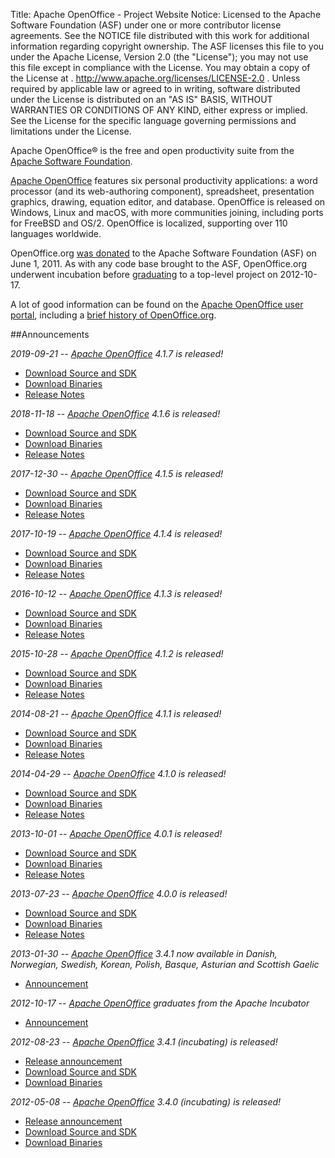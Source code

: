 Title:     Apache OpenOffice - Project Website
Notice:    Licensed to the Apache Software Foundation (ASF) under one
           or more contributor license agreements.  See the NOTICE file
           distributed with this work for additional information
           regarding copyright ownership.  The ASF licenses this file
           to you under the Apache License, Version 2.0 (the
           "License"); you may not use this file except in compliance
           with the License.  You may obtain a copy of the License at
           .
             http://www.apache.org/licenses/LICENSE-2.0
           .
           Unless required by applicable law or agreed to in writing,
           software distributed under the License is distributed on an
           "AS IS" BASIS, WITHOUT WARRANTIES OR CONDITIONS OF ANY
           KIND, either express or implied.  See the License for the
           specific language governing permissions and limitations
           under the License.

Apache OpenOffice® is the free and open productivity suite from the [Apache Software Foundation][0].

[Apache OpenOffice][1] features six personal productivity applications: a word processor (and its web-authoring component),
spreadsheet, presentation graphics, drawing, equation editor, and database. OpenOffice is released on Windows, Linux and
macOS, with more communities joining, including ports for FreeBSD and OS/2. OpenOffice is localized, supporting over 110
languages worldwide.

OpenOffice.org [was donated][2] to the Apache Software Foundation (ASF) on June 1, 2011. As with any code base brought to
the ASF, OpenOffice.org underwent incubation before [graduating][3] to a top-level project on 2012-10-17.

A lot of good information can be found on the [Apache OpenOffice user portal][4], including a [brief history of
OpenOffice.org][5].

##Announcements

*2019-09-21 -- [Apache OpenOffice][1] 4.1.7 is released!*

  - [Download Source and SDK](https://openoffice.apache.org/downloads.html)
  - [Download Binaries](https://www.openoffice.org/download/)
  - [Release Notes](https://cwiki.apache.org/confluence/display/OOOUSERS/AOO+4.1.7+Release+Notes)

*2018-11-18 -- [Apache OpenOffice][1] 4.1.6 is released!*

  - [Download Source and SDK](https://openoffice.apache.org/downloads.html)
  - [Download Binaries](https://www.openoffice.org/download/)
  - [Release Notes](https://cwiki.apache.org/confluence/display/OOOUSERS/AOO+4.1.6+Release+Notes)

*2017-12-30 -- [Apache OpenOffice][1] 4.1.5 is released!*

  - [Download Source and SDK](https://openoffice.apache.org/downloads.html#release-archives)
  - [Download Binaries](https://www.openoffice.org/download/)
  - [Release Notes](https://cwiki.apache.org/confluence/display/OOOUSERS/AOO+4.1.5+Release+Notes)

*2017-10-19 -- [Apache OpenOffice][1] 4.1.4 is released!*

  - [Download Source and SDK](https://openoffice.apache.org/downloads.html#release-archives)
  - [Download Binaries](https://www.openoffice.org/download/)
  - [Release Notes](https://cwiki.apache.org/confluence/display/OOOUSERS/AOO+4.1.4+Release+Notes)

*2016-10-12 -- [Apache OpenOffice][1] 4.1.3 is released!*

  - [Download Source and SDK](https://openoffice.apache.org/downloads.html#release-archives)
  - [Download Binaries](https://www.openoffice.org/download/)
  - [Release Notes](https://cwiki.apache.org/confluence/display/OOOUSERS/AOO+4.1.3+Release+Notes)

*2015-10-28 -- [Apache OpenOffice][1] 4.1.2 is released!*

  - [Download Source and SDK](https://openoffice.apache.org/downloads.html#release-archives)
  - [Download Binaries](https://www.openoffice.org/download/)
  - [Release Notes](https://cwiki.apache.org/confluence/display/OOOUSERS/AOO+4.1.2+Release+Notes)

*2014-08-21 -- [Apache OpenOffice][1] 4.1.1 is released!*

  - [Download Source and SDK](https://openoffice.apache.org/downloads.html#release-archives)
  - [Download Binaries](https://www.openoffice.org/download/)
  - [Release Notes](https://cwiki.apache.org/confluence/display/OOOUSERS/AOO+4.1.1+Release+Notes)

*2014-04-29 -- [Apache OpenOffice][1] 4.1.0 is released!*

  - [Download Source and SDK](https://openoffice.apache.org/downloads.html#release-archives)
  - [Download Binaries](https://www.openoffice.org/download/)
  - [Release Notes](https://cwiki.apache.org/confluence/display/OOOUSERS/AOO+4.1+Release+Notes)

*2013-10-01 -- [Apache OpenOffice][1] 4.0.1 is released!*

  - [Download Source and SDK](https://openoffice.apache.org/downloads.html#release-archives)
  - [Download Binaries](https://www.openoffice.org/download/)
  - [Release Notes](https://cwiki.apache.org/confluence/display/OOOUSERS/AOO+4.0.1+Release+Notes)

*2013-07-23 -- [Apache OpenOffice][1] 4.0.0 is released!*

  - [Download Source and SDK](https://openoffice.apache.org/downloads.html#release-archives)
  - [Download Binaries](https://www.openoffice.org/download/)
  - [Release Notes](https://cwiki.apache.org/confluence/display/OOOUSERS/AOO+4.0+Release+Notes)

*2013-01-30 -- [Apache OpenOffice][1] 3.4.1 now available in Danish, Norwegian, Swedish, Korean, Polish, Basque, Asturian and Scottish Gaelic*

  - [Announcement](https://blogs.apache.org/OOo/entry/apache_openoffice_now_available_in)

*2012-10-17 -- [Apache OpenOffice][1] graduates from the Apache Incubator*

  - [Announcement](https://blogs.apache.org/OOo/entry/openoffice_graduates_from_the_apache)

*2012-08-23 -- [Apache OpenOffice][1] 3.4.1 (incubating) is released!*

  - [Release announcement](https://blogs.apache.org/OOo/entry/announcing_apache_openoffice_3_41)
  - [Download Source and SDK](https://openoffice.apache.org/downloads.html#release-archives)
  - [Download Binaries](https://www.openoffice.org/download)

*2012-05-08 -- [Apache OpenOffice][1] 3.4.0 (incubating) is released!*

  - [Release announcement](https://www.openoffice.org/news/aoo34.html)
  - [Download Source and SDK](https://openoffice.apache.org/downloads.html#release-archives)
  - [Download Binaries](https://www.openoffice.org/download/archive.html)


[0]: https://www.apache.org/
[1]: https://www.openoffice.org/
[2]: http://www.marketwire.com/press-release/statements-on-openofficeorg-contribution-to-apache-nasdaq-orcl-1521400.htm
[3]: https://blogs.apache.org/OOo/entry/openoffice_graduates_from_the_apache
[4]: https://www.openoffice.org/
[5]: https://www.openoffice.org/about/
